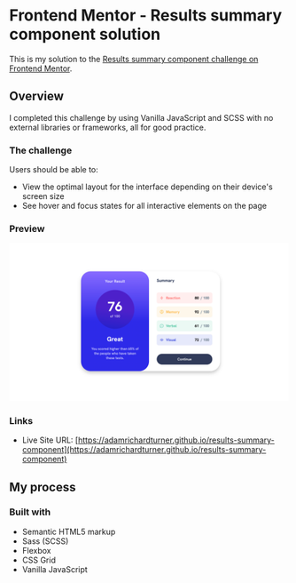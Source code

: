 # Frontend Mentor - Results summary component solution

This is my solution to the [Results summary component challenge on Frontend Mentor](https://www.frontendmentor.io/challenges/results-summary-component-CE_K6s0maV).

## Overview

I completed this challenge by using Vanilla JavaScript and SCSS with no external libraries or frameworks, all for good practice.

### The challenge

Users should be able to:

- View the optimal layout for the interface depending on their device's screen size
- See hover and focus states for all interactive elements on the page

### Preview

![](screenshot.png)

### Links

- Live Site URL: [https://adamrichardturner.github.io/results-summary-component](https://adamrichardturner.github.io/results-summary-component)

## My process

### Built with

- Semantic HTML5 markup
- Sass (SCSS)
- Flexbox
- CSS Grid
- Vanilla JavaScript
